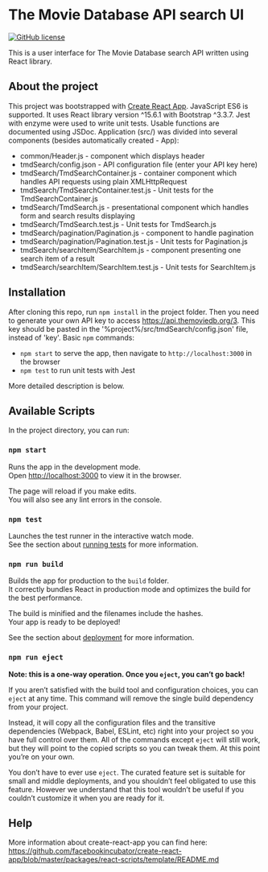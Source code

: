 # The Movie Database API search UI
[![GitHub license](https://img.shields.io/badge/license-MIT-blue.svg)](https://raw.githubusercontent.com/mar753/themoviedb-search-react/master/LICENSE)

This is a user interface for The Movie Database search API written using React library.

## About the project

This project was bootstrapped with [Create React App](https://github.com/facebookincubator/create-react-app). JavaScript ES6 is supported. It uses React library version ^15.6.1 with Bootstrap ^3.3.7. Jest with enzyme were used to write unit tests. Usable functions are documented using JSDoc. Application (src/) was divided into several components (besides automatically created - App):
- common/Header.js - component which displays header
- tmdSearch/config.json - API configuration file (enter your API key here)
- tmdSearch/TmdSearchContainer.js - container component which handles API requests using plain XMLHttpRequest
- tmdSearch/TmdSearchContainer.test.js - Unit tests for the TmdSearchContainer.js
- tmdSearch/TmdSearch.js - presentational component which handles form and search results displaying
- tmdSearch/TmdSearch.test.js - Unit tests for TmdSearch.js
- tmdSearch/pagination/Pagination.js - component to handle pagination
- tmdSearch/pagination/Pagination.test.js - Unit tests for Pagination.js
- tmdSearch/searchItem/SearchItem.js - component presenting one search item of a result
- tmdSearch/searchItem/SearchItem.test.js - Unit tests for SearchItem.js

## Installation

After cloning this repo, run `npm install` in the project folder. Then you need to generate your own API key to access https://api.themoviedb.org/3. This key should be pasted in the '%project%/src/tmdSearch/config.json' file, instead of 'key'. Basic `npm` commands:
- `npm start` to serve the app, then navigate to `http://localhost:3000` in the browser
- `npm test` to run unit tests with Jest

More detailed description is below.

## Available Scripts

In the project directory, you can run:

### `npm start`

Runs the app in the development mode.<br>
Open [http://localhost:3000](http://localhost:3000) to view it in the browser.

The page will reload if you make edits.<br>
You will also see any lint errors in the console.

### `npm test`

Launches the test runner in the interactive watch mode.<br>
See the section about [running tests](#running-tests) for more information.

### `npm run build`

Builds the app for production to the `build` folder.<br>
It correctly bundles React in production mode and optimizes the build for the best performance.

The build is minified and the filenames include the hashes.<br>
Your app is ready to be deployed!

See the section about [deployment](#deployment) for more information.

### `npm run eject`

**Note: this is a one-way operation. Once you `eject`, you can’t go back!**

If you aren’t satisfied with the build tool and configuration choices, you can `eject` at any time. This command will remove the single build dependency from your project.

Instead, it will copy all the configuration files and the transitive dependencies (Webpack, Babel, ESLint, etc) right into your project so you have full control over them. All of the commands except `eject` will still work, but they will point to the copied scripts so you can tweak them. At this point you’re on your own.

You don’t have to ever use `eject`. The curated feature set is suitable for small and middle deployments, and you shouldn’t feel obligated to use this feature. However we understand that this tool wouldn’t be useful if you couldn’t customize it when you are ready for it.


## Help

More information about create-react-app you can find here:
https://github.com/facebookincubator/create-react-app/blob/master/packages/react-scripts/template/README.md
